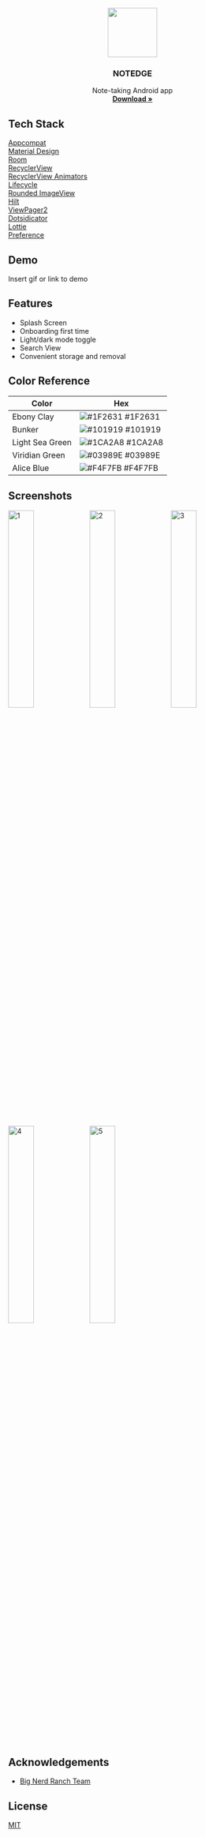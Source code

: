 
<!-- PROJECT LOGO -->
<br />
<div align="center">
  <a href="https://github.com/othneildrew/Best-README-Template">
    <a href='https://svgshare.com/s/gwU' ><img src='https://svgshare.com/i/gwU.svg' title='' width="100" heigth-"100"/></a>
  </a>

  <h3 align="center">NOTEDGE</h3>

  <p align="center">
    Note-taking Android app
    <br />
    <a href="https://notedge.netlify.app/"><strong>Download »</strong></a>
    <br />
  </p>
</div>


## Tech Stack

[Appcompat](https://developer.android.com/jetpack/androidx/releases/appcompat)\
[Material Design](https://material.io/develop/android/docs/getting-started)\
[Room](https://developer.android.com/jetpack/androidx/releases/room)\
[RecyclerView](https://developer.android.com/jetpack/androidx/releases/recyclerview)\
[RecyclerView Animators](https://github.com/wasabeef/recyclerview-animators)\
[Lifecycle](https://developer.android.com/jetpack/androidx/releases/lifecycle)\
[Rounded ImageView](https://github.com/vinc3m1/RoundedImageView)\
[Hilt](https://developer.android.com/training/dependency-injection/hilt-android)\
[ViewPager2](https://developer.android.com/jetpack/androidx/releases/viewpager2)\
[Dotsidicator](https://github.com/tommybuonomo/dotsindicator)\
[Lottie](https://lottiefiles.com/blog/working-with-lottie/getting-started-with-lottie-animations-in-android-app)\
[Preference](https://developer.android.com/jetpack/androidx/releases/preference)


## Demo

Insert gif or link to demo


## Features

- Splash Screen
- Onboarding first time
- Light/dark mode toggle
- Search View
- Convenient storage and removal


## Color Reference

| Color             | Hex                                                                |
| ----------------- | ------------------------------------------------------------------ |
| Ebony Clay | ![#1F2631](https://via.placeholder.com/10/0a192f?text=+) #1F2631 |
| Bunker | ![#101919](https://via.placeholder.com/10/101919?text=+) #101919 |
| Light Sea Green | ![#1CA2A8](https://via.placeholder.com/10/1CA2A8?text=+) #1CA2A8 |
| Viridian Green| ![#03989E](https://via.placeholder.com/10/03989E?text=+) #03989E |
| Alice Blue| ![#F4F7FB](https://via.placeholder.com/10/F4F7FB?text=+) #F4F7FB |


## Screenshots

<div class="row">
  <img src="https://user-images.githubusercontent.com/71845637/167291105-f73296e9-3575-4890-8907-48f06f261161.png" alt="1" width="32%"/>
  <img src="https://user-images.githubusercontent.com/71845637/167291121-a28f9889-ebfc-4005-8977-81a446d60526.png" alt="2" width="32%"/>
  <img src="https://user-images.githubusercontent.com/71845637/167291131-2e7319f1-01c4-4408-abd5-ea080faaffb9.png" alt="3" width="32%"/>
  <img src="https://user-images.githubusercontent.com/71845637/167291168-c3776c0a-1bc6-4eea-8b2b-3d43997f0968.png" alt="4" width="32%"/>
  <img src="https://user-images.githubusercontent.com/71845637/167291182-97c187d4-8d9b-41da-b1f7-e000efca9680.png" alt="5" width="32%"/>
</div>

## Acknowledgements

 - [Big Nerd Ranch Team](https://forums.bignerdranch.com/c/android-programming-4th-edition/658)



## License

[MIT](https://choosealicense.com/licenses/mit/)

